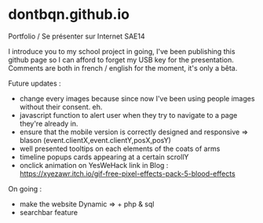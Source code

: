 # dontbqn.github.io
Portfolio / Se présenter sur Internet SAE14

I introduce you to my school project in going, I've been publishing this github page so I can afford to forget my USB key for the presentation.
Comments are both in french / english for the moment, it's only a bêta.

Future updates : 
  - change every images because since now I've been using people images without their consent. eh.
  - javascript function to alert user when they try to navigate to a page they're already in.
  - ensure that the mobile version is correctly designed and responsive => blason (event.clientX,event.clientY,posX,posY)
  - well presented tooltips on each elements of the coats of arms 
  - timeline popups cards appearing at a certain scrollY
  - onclick animation on YesWeHack link in Blog : https://xyezawr.itch.io/gif-free-pixel-effects-pack-5-blood-effects

On going : 
  - make the website Dynamic => + php & sql
  - searchbar feature 

